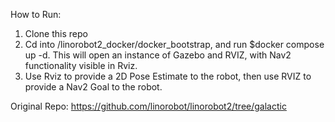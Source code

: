 How to Run:

1. Clone this repo
2. Cd into /linorobot2_docker/docker_bootstrap, and run $docker compose up -d. This will open an instance of Gazebo and RVIZ, with Nav2 functionality visible in Rviz.
3. Use Rviz to provide a 2D Pose Estimate to the robot, then use RVIZ to provide a Nav2 Goal to the robot.

Original Repo: https://github.com/linorobot/linorobot2/tree/galactic
